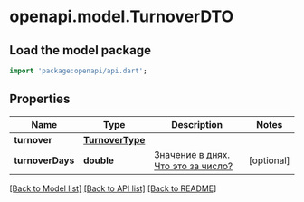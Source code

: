# openapi.model.TurnoverDTO

## Load the model package
```dart
import 'package:openapi/api.dart';
```

## Properties
Name | Type | Description | Notes
------------ | ------------- | ------------- | -------------
**turnover** | [**TurnoverType**](TurnoverType.md) |  | 
**turnoverDays** | **double** | Значение в днях. [Что это за число?](https://yandex.ru/support/marketplace/analytics/turnover.html) | [optional] 

[[Back to Model list]](../README.md#documentation-for-models) [[Back to API list]](../README.md#documentation-for-api-endpoints) [[Back to README]](../README.md)


